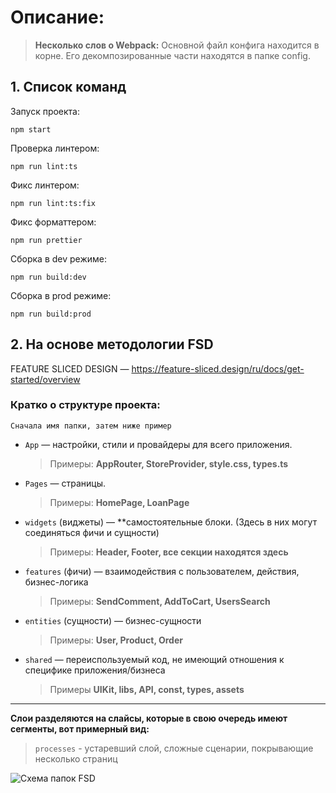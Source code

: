 # Описание:

> **Несколько слов о Webpack:**
> Основной файл конфига находится в корне. Его декомпозированные части находятся в папке config.

## 1. Список команд

Запуск проекта:

```
npm start
```

Проверка линтером:

```
npm run lint:ts
```

Фикс линтером:

```
npm run lint:ts:fix
```

Фикс форматтером:

```
npm run prettier
```

Сборка в dev режиме:

```
npm run build:dev
```

Сборка в prod режиме:

```
npm run build:prod
```

## 2. На основе методологии FSD

FEATURE SLICED DESIGN — https://feature-sliced.design/ru/docs/get-started/overview

### Кратко о структуре проекта:

`Сначала имя папки, затем ниже пример`

- `App` — настройки, стили и провайдеры для всего приложения.
  > Примеры: **AppRouter, StoreProvider, style.css, types.ts**
- `Pages` — страницы.
  > Примеры: **HomePage, LoanPage**
- `widgets` (виджеты) — \*\*самостоятельные блоки. (Здесь в них могут соединяться фичи и сущности)
  > Примеры: **Header, Footer, все секции находятся здесь**
- `features` (фичи) — взаимодействия с пользователем, действия, бизнес-логика
  > Примеры: **SendComment, AddToCart, UsersSearch**
- `entities` (сущности) — бизнес-сущности
  > Примеры: **User, Product, Order**
- `shared` — переиспользуемый код, не имеющий отношения к специфике приложения/бизнеса
  > Примеры **UIKit, libs, API, const, types, assets**

---

**Слои разделяются на слайсы, которые в свою очередь имеют сегменты, вот примерный вид:**

> `processes` - устаревший слой, сложные сценарии, покрывающие несколько страниц

![Схема папок FSD](https://feature-sliced.design/ru/assets/images/visual_schema-e826067f573946613dcdc76e3f585082.jpg)
